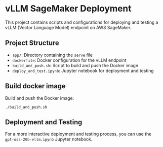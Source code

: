 # vLLM SageMaker Deployment

This project contains scripts and configurations for deploying and testing a vLLM (Vector Language Model) endpoint on AWS SageMaker.

## Project Structure

- `app/`: Directory containing the `serve` file
- `dockerfile`: Docker configuration for the vLLM endpoint
- `build_and_push.sh`: Script to build and push the Docker image
- `deploy_and_test.ipynb`: Jupyter notebook for deployment and testing

## Build docker image

Build and push the Docker image:

```
./build_and_push.sh
```

## Deployment and Testing

For a more interactive deployment and testing process, you can use the `gpt-oss-20b-vllm.ipynb` Jupyter notebook.
